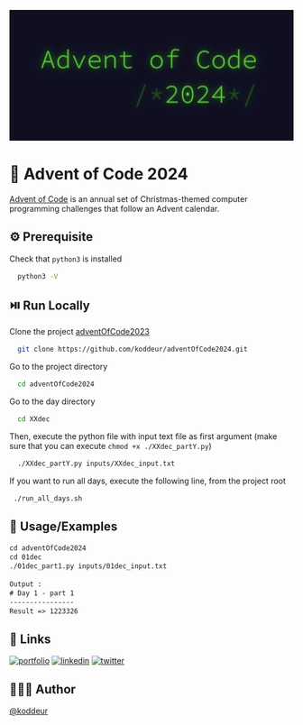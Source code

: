 ![Logo](advent-of-code-logo.png)


# 🎄 Advent of Code 2024

[Advent of Code](https://adventofcode.com) is an annual set of Christmas-themed computer programming challenges that follow an Advent calendar.


## ⚙️ Prerequisite

Check that `python3` is installed

```bash
  python3 -V
```

## ⏯️ Run Locally

Clone the project [adventOfCode2023](https://github.com/mavennec/adventOfCode2023)

```bash
  git clone https://github.com/koddeur/adventOfCode2024.git
```

Go to the project directory

```bash
  cd adventOfCode2024
```

Go to the day directory

```bash
  cd XXdec
```

Then, execute the python file with input text file as first argument
(make sure that you can execute `chmod +x ./XXdec_partY.py`)

```bash
  ./XXdec_partY.py inputs/XXdec_input.txt
```

If you want to run all days, execute the following line, from the project root

```bash
 ./run_all_days.sh
```


## 💬 Usage/Examples

```shell
cd adventOfCode2024
cd 01dec
./01dec_part1.py inputs/01dec_input.txt

Output :
# Day 1 - part 1
----------------
Result => 1223326
```


## 🔗 Links
[![portfolio](https://img.shields.io/badge/portfolio-000?style=for-the-badge&logo=educative&logoColor=white)](https://koddeur.com/)
[![linkedin](https://img.shields.io/badge/linkedin-0A66C2?style=for-the-badge&logo=linkedin&logoColor=white)](https://www.linkedin.com/in/mael-avennec-727013170/)
[![twitter](https://img.shields.io/badge/twitter-1DA1F2?style=for-the-badge&logo=twitter&logoColor=white)](https://twitter.com/koddeur)


## 👨🏼‍🎨 Author

[@koddeur](https://www.github.com/koddeur)